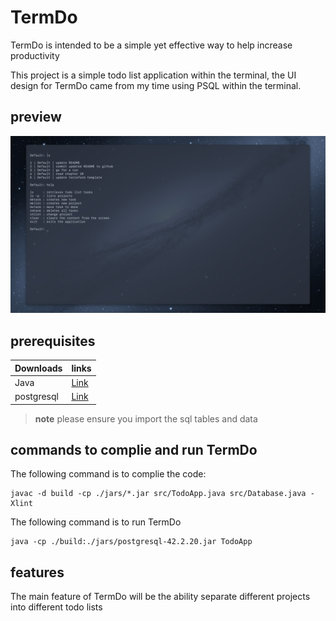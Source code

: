 # TermDo 

TermDo is intended to be a simple yet effective way to help increase 
productivity

This project is a simple todo list application within the terminal, the UI design
for TermDo came from my time using PSQL within the terminal.

## preview

![image](images/termDo.png)

## prerequisites

| Downloads  | links                                                       |
|------------|-------------------------------------------------------------|
| Java       | [Link](https://www.oracle.com/java/technologies/downloads/) |
| postgresql | [Link](https://www.postgresql.org/download/)                |

> **note** please ensure you import the sql tables and data

## commands to complie and run TermDo

The following command is to complie the code:

```console
javac -d build -cp ./jars/*.jar src/TodoApp.java src/Database.java -Xlint
```

The following command is to run TermDo

```console
java -cp ./build:./jars/postgresql-42.2.20.jar TodoApp
```

## features

The main feature of TermDo will be the ability separate different projects into
different todo lists 
